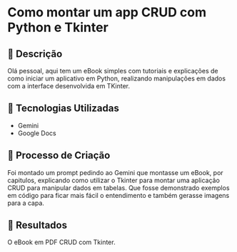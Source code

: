 
# Como montar um app CRUD com Python e Tkinter

## 📒 Descrição
Olá pessoal, aqui tem um eBook simples com tutoriais e explicações de como iniciar um aplicativo em Python, realizando manipulações em dados com a interface desenvolvida em TKinter.

## 🤖 Tecnologias Utilizadas
- Gemini
- Google Docs

## 🧐 Processo de Criação
Foi montado um prompt pedindo ao Gemini que montasse um eBook, por capitulos, explicando como utilizar o Tkinter para montar uma aplicação CRUD para manipular dados em tabelas. Que fosse demonstrado exemplos em código para ficar mais fácil o entendimento e também gerasse imagens para a capa.

## 🚀 Resultados

O eBook em PDF CRUD com Tkinter.


```
